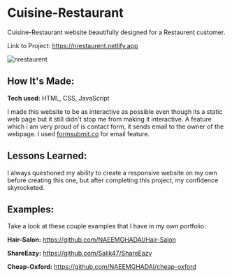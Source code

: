 # Cuisine-Restaurant
Cuisine-Restaurant website beautifully designed for a Restaurent customer. 

Link to Project: https://nrestaurent.netlify.app

![nrestaurent](https://user-images.githubusercontent.com/51822103/192154177-08ffb439-27b9-4bf3-b465-32569ac83078.png)

## How It's Made:

**Tech used:** HTML, CSS, JavaScript

I made this website to be as interactive as possible even though its a static web page but it still didn't stop me from making it interactive. 
A feature which i am very proud of is contact form, it sends email to the owner of the webpage. I used [formsubmit.co](https://formsubmit.co/) for email feature. 

## Lessons Learned:

I always questioned my ability to create a responsive website on my own before creating this one, but after completing this project, my confidence skyrocketed.

## Examples:
Take a look at these couple examples that I have in my own portfolio:

**Hair-Salon:** https://github.com/NAEEMGHADAI/Hair-Salon

**ShareEazy:** https://github.com/Salik47/ShareEazy

**Cheap-Oxford:** https://github.com/NAEEMGHADAI/cheap-oxford
